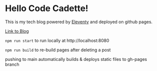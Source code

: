 # Hello Code Cadette!

This is my tech blog powered by [Eleventy](https://www.11ty.dev/) and deployed on github pages.

[Link to Blog](https://codecadette.com)

`npm run start` to run locally at http://localhost:8080

`npm run build` to re-build pages after deleting a post

pushing to main automatically builds & deploys static files to gh-pages branch
